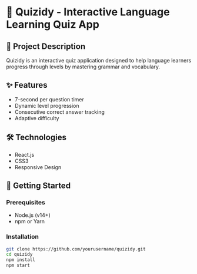# 🦜 Quizidy - Interactive Language Learning Quiz App

## 🌟 Project Description
Quizidy is an interactive quiz application designed to help language learners progress through levels by mastering grammar and vocabulary.

## ✨ Features
- 7-second per question timer
- Dynamic level progression
- Consecutive correct answer tracking
- Adaptive difficulty

## 🛠 Technologies
- React.js
- CSS3
- Responsive Design

## 🚀 Getting Started

### Prerequisites
- Node.js (v14+)
- npm or Yarn

### Installation
```bash
git clone https://github.com/yourusername/quizidy.git
cd quizidy
npm install
npm start
